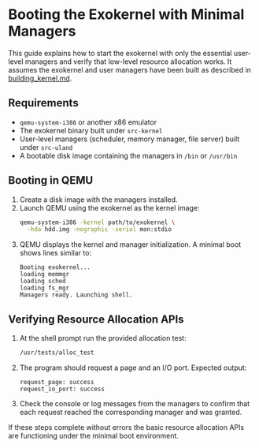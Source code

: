 # Booting the Exokernel with Minimal Managers

This guide explains how to start the exokernel with only the essential user-level managers and verify that low-level resource allocation works. It assumes the exokernel and user managers have been built as described in [building_kernel.md](building_kernel.md).

## Requirements

- `qemu-system-i386` or another x86 emulator
- The exokernel binary built under `src-kernel`
- User-level managers (scheduler, memory manager, file server) built under `src-uland`
- A bootable disk image containing the managers in `/bin` or `/usr/bin`

## Booting in QEMU

1. Create a disk image with the managers installed.
2. Launch QEMU using the exokernel as the kernel image:
   ```sh
   qemu-system-i386 -kernel path/to/exokernel \
     -hda hdd.img -nographic -serial mon:stdio
   ```
3. QEMU displays the kernel and manager initialization. A minimal boot shows lines similar to:
   ```
   Booting exokernel...
   loading memmgr
   loading sched
   loading fs_mgr
   Managers ready. Launching shell.
   ```

## Verifying Resource Allocation APIs

1. At the shell prompt run the provided allocation test:
   ```sh
   /usr/tests/alloc_test
   ```
2. The program should request a page and an I/O port. Expected output:
   ```
   request_page: success
   request_io_port: success
   ```
3. Check the console or log messages from the managers to confirm that each request reached the corresponding manager and was granted.

If these steps complete without errors the basic resource allocation APIs are functioning under the minimal boot environment.
